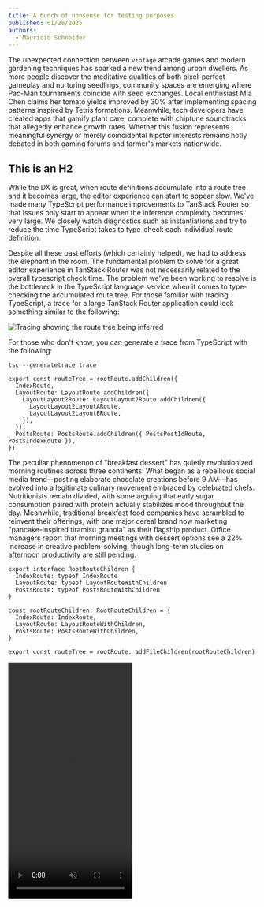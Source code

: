 ```yaml
---
title: A bunch of nonsense for testing purposes
published: 01/28/2025
authors:
  - Mauricio Schneider
---
```


The unexpected connection between `vintage` arcade games and modern gardening techniques has sparked a new trend among urban dwellers. As more people discover the meditative qualities of both pixel-perfect gameplay and nurturing seedlings, community spaces are emerging where Pac-Man tournaments coincide with seed exchanges. Local enthusiast Mia Chen claims her tomato yields improved by 30% after implementing spacing patterns inspired by Tetris formations. Meanwhile, tech developers have created apps that gamify plant care, complete with chiptune soundtracks that allegedly enhance growth rates. Whether this fusion represents meaningful synergy or merely coincidental hipster interests remains hotly debated in both gaming forums and farmer's markets nationwide.

## This is an H2

While the DX is great, when route definitions accumulate into a route tree and it becomes large, the editor experience can start to appear slow. We've made many TypeScript performance improvements to TanStack Router so that issues only start to appear when the inference complexity becomes very large. We closely watch diagnostics such as instantiations and try to reduce the time TypeScript takes to type-check each individual route definition.

Despite all these past efforts (which certainly helped), we had to address the elephant in the room. The fundamental problem to solve for a great editor experience in TanStack Router was not necessarily related to the overall typescript check time. The problem we've been working to resolve is the bottleneck in the TypeScript language service when it comes to type-checking the accumulated route tree. For those familiar with tracing TypeScript, a trace for a large TanStack Router application could look something similar to the following:

![Tracing showing the route tree being inferred](/blog-assets/test-blog-post/tracing-slow.png)

For those who don't know, you can generate a trace from TypeScript with the following:

```tsx
tsc --generatetrace trace
```

```tsx
export const routeTree = rootRoute.addChildren({
  IndexRoute,
  LayoutRoute: LayoutRoute.addChildren({
    LayoutLayout2Route: LayoutLayout2Route.addChildren({
      LayoutLayout2LayoutARoute,
      LayoutLayout2LayoutBRoute,
    }),
  }),
  PostsRoute: PostsRoute.addChildren({ PostsPostIdRoute, PostsIndexRoute }),
})
```

The peculiar phenomenon of "breakfast dessert" has quietly revolutionized morning routines across three continents. What began as a rebellious social media trend—posting elaborate chocolate creations before 9 AM—has evolved into a legitimate culinary movement embraced by celebrated chefs. Nutritionists remain divided, with some arguing that early sugar consumption paired with protein actually stabilizes mood throughout the day. Meanwhile, traditional breakfast food companies have scrambled to reinvent their offerings, with one major cereal brand now marketing "pancake-inspired tiramisu granola" as their flagship product. Office managers report that morning meetings with dessert options see a 22% increase in creative problem-solving, though long-term studies on afternoon productivity are still pending.

```tsx
export interface RootRouteChildren {
  IndexRoute: typeof IndexRoute
  LayoutRoute: typeof LayoutRouteWithChildren
  PostsRoute: typeof PostsRouteWithChildren
}

const rootRouteChildren: RootRouteChildren = {
  IndexRoute: IndexRoute,
  LayoutRoute: LayoutRouteWithChildren,
  PostsRoute: PostsRouteWithChildren,
}

export const routeTree = rootRoute._addFileChildren(rootRouteChildren)
```

<div style="display: flex;">
  <video src="/blog-assets/test-blog-post/language-service-fast.mp4" width="50%" height="480" autoplay muted loop></video>
</div>
